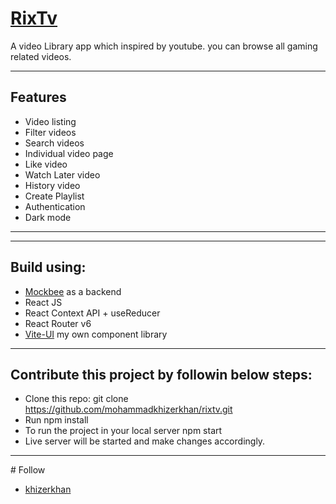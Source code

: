 # [RixTv](https://rixtv.netlify.app/)


A video Library app which inspired by youtube. you can browse all gaming related videos.
<hr/>

## Features

- Video listing
- Filter videos
- Search videos
- Individual video page
- Like video
- Watch Later video
- History video
- Create Playlist
- Authentication
- Dark mode

<hr/>

<hr/>

## Build using:

- [Mockbee](https://mockbee.netlify.app/) as a backend
- React JS
- React Context API + useReducer
- React Router v6
- [Vite-UI](https://vite-ui.netlify.app/) my own component library

<hr/>

## Contribute this project by followin below steps:

- Clone this repo: git clone https://github.com/mohammadkhizerkhan/rixtv.git
- Run npm install
- To run the project in your local server npm start
- Live server will be started and make changes accordingly.

<hr/>
# Follow 

- [khizerkhan](https://twitter.com/khizerkhan_07)
